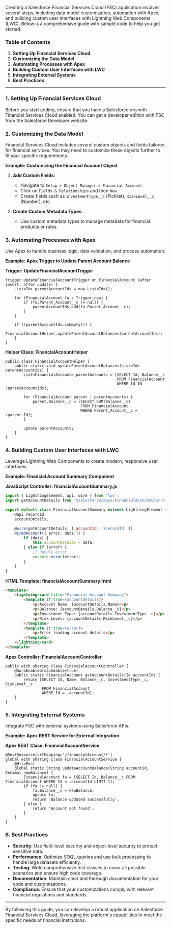 Creating a Salesforce Financial Services Cloud (FSC) application involves several steps, including data model customization, automation with Apex, and building custom user interfaces with Lightning Web Components (LWC). Below is a comprehensive guide with sample code to help you get started.

### Table of Contents

1. **Setting Up Financial Services Cloud**
2. **Customizing the Data Model**
3. **Automating Processes with Apex**
4. **Building Custom User Interfaces with LWC**
5. **Integrating External Systems**
6. **Best Practices**

---

### 1. Setting Up Financial Services Cloud

Before you start coding, ensure that you have a Salesforce org with Financial Services Cloud enabled. You can get a developer edition with FSC from the Salesforce Developer website.

### 2. Customizing the Data Model

Financial Services Cloud includes several custom objects and fields tailored for financial services. You may need to customize these objects further to fit your specific requirements.

**Example: Customizing the Financial Account Object**

1. **Add Custom Fields**:
   - Navigate to `Setup > Object Manager > Financial Account`.
   - Click on `Fields & Relationships` and then `New`.
   - Create fields such as `InvestmentType__c` (Picklist), `RiskLevel__c` (Number), etc.

2. **Create Custom Metadata Types**:
   - Use custom metadata types to manage metadata for financial products or rules.

### 3. Automating Processes with Apex

Use Apex to handle business logic, data validation, and process automation.

**Example: Apex Trigger to Update Parent Account Balance**

**Trigger: UpdateFinancialAccountTrigger**
```apex
trigger UpdateFinancialAccountTrigger on FinancialAccount (after insert, after update) {
    List<Id> parentAccountIds = new List<Id>();

    for (FinancialAccount fa : Trigger.new) {
        if (fa.Parent_Account__c != null) {
            parentAccountIds.add(fa.Parent_Account__c);
        }
    }

    if (!parentAccountIds.isEmpty()) {
        FinancialAccountHelper.updateParentAccountBalances(parentAccountIds);
    }
}
```

**Helper Class: FinancialAccountHelper**
```apex
public class FinancialAccountHelper {
    public static void updateParentAccountBalances(List<Id> parentAccountIds) {
        List<FinancialAccount> parentAccounts = [SELECT Id, Balance__c 
                                                 FROM FinancialAccount 
                                                 WHERE Id IN :parentAccountIds];

        for (FinancialAccount parent : parentAccounts) {
            parent.Balance__c = [SELECT SUM(Balance__c) 
                                 FROM FinancialAccount 
                                 WHERE Parent_Account__c = :parent.Id];
        }

        update parentAccounts;
    }
}
```

### 4. Building Custom User Interfaces with LWC

Leverage Lightning Web Components to create modern, responsive user interfaces.

**Example: Financial Account Summary Component**

**JavaScript Controller: financialAccountSummary.js**
```javascript
import { LightningElement, api, wire } from 'lwc';
import getAccountDetails from '@salesforce/apex/FinancialAccountController.getAccountDetails';

export default class FinancialAccountSummary extends LightningElement {
    @api recordId;
    accountDetails;

    @wire(getAccountDetails, { accountId: '$recordId' })
    wiredAccount({ error, data }) {
        if (data) {
            this.accountDetails = data;
        } else if (error) {
            // Handle error
            console.error(error);
        }
    }
}
```

**HTML Template: financialAccountSummary.html**
```html
<template>
    <lightning-card title="Financial Account Summary">
        <template if:true={accountDetails}>
            <p>Account Name: {accountDetails.Name}</p>
            <p>Balance: {accountDetails.Balance__c}</p>
            <p>Investment Type: {accountDetails.InvestmentType__c}</p>
            <p>Risk Level: {accountDetails.RiskLevel__c}</p>
        </template>
        <template if:true={error}>
            <p>Error loading account details</p>
        </template>
    </lightning-card>
</template>
```

**Apex Controller: FinancialAccountController**
```apex
public with sharing class FinancialAccountController {
    @AuraEnabled(cacheable=true)
    public static FinancialAccount getAccountDetails(Id accountId) {
        return [SELECT Id, Name, Balance__c, InvestmentType__c, RiskLevel__c 
                FROM FinancialAccount 
                WHERE Id = :accountId];
    }
}
```

### 5. Integrating External Systems

Integrate FSC with external systems using Salesforce APIs.

**Example: Apex REST Service for External Integration**

**Apex REST Class: FinancialAccountService**
```apex
@RestResource(urlMapping='/financialAccount/*')
global with sharing class FinancialAccountService {
    @HttpPost
    global static String updateAccountBalance(String accountId, Decimal newBalance) {
        FinancialAccount fa = [SELECT Id, Balance__c FROM FinancialAccount WHERE Id = :accountId LIMIT 1];
        if (fa != null) {
            fa.Balance__c = newBalance;
            update fa;
            return 'Balance updated successfully';
        } else {
            return 'Account not found';
        }
    }
}
```

### 6. Best Practices

- **Security**: Use field-level security and object-level security to protect sensitive data.
- **Performance**: Optimize SOQL queries and use bulk processing to handle large datasets efficiently.
- **Testing**: Write comprehensive test classes to cover all possible scenarios and ensure high code coverage.
- **Documentation**: Maintain clear and thorough documentation for your code and customizations.
- **Compliance**: Ensure that your customizations comply with relevant financial regulations and standards.

---

By following this guide, you can develop a robust application on Salesforce Financial Services Cloud, leveraging the platform's capabilities to meet the specific needs of financial institutions.